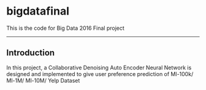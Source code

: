 # bigdatafinal
This is the code for Big Data 2016 Final project


------------
Introduction
------------ 
In this project, a Collaborative Denoising Auto Encoder Neural Network is designed and implemented to give 
user preference prediction of Ml-100k/ Ml-1M/ Ml-10M/ Yelp Dataset
